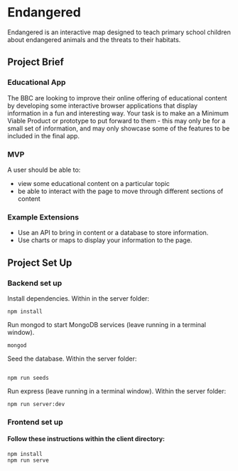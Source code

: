 # Endangered
Endangered is an interactive map designed to teach primary school children about endangered animals and the threats to their habitats.




## Project Brief
### Educational App
The BBC are looking to improve their online offering of educational content by developing some interactive browser applications that display information in a fun and interesting way. Your task is to make an a Minimum Viable Product or prototype to put forward to them - this may only be for a small set of information, and may only showcase some of the features to be included in the final app.

### MVP
A user should be able to:

- view some educational content on a particular topic
- be able to interact with the page to move through different sections of content

### Example Extensions
- Use an API to bring in content or a database to store information.
- Use charts or maps to display your information to the page.

## Project Set Up
### Backend set up

Install dependencies. Within in the server folder:

```
npm install
```

Run mongod to start MongoDB services (leave running in a terminal window).

```
mongod
```

Seed the database.  Within the server folder:

```

npm run seeds
```

Run express (leave running in a terminal window).  Within the server folder:

```
npm run server:dev
```

### Frontend set up
#### Follow these instructions within the client directory:

```
npm install
npm run serve
```

